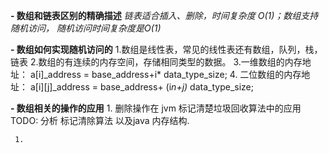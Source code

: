 **- 数组和链表区别的精确描述**
    _链表适合插入、删除，时间复杂度 O(1)；数组支持随机访问， 随机访问时间复杂度是O(1)_

**- 数组如何实现随机访问的**
     1.数组是线性表，常见的线性表还有数组，队列，栈， 链表
     2.数组的有连续的内存空间，存储相同类型的数据。
     3.一维数组的内存地址：
        a[i]_address = base_address+i* data_type_size;
     4. 二位数组的内存地址：
         a[i][j]_address = base_address+ (i*n+j)* data_type_size;

**- 数组相关的操作的应用**
    1. 删除操作在 jvm 标记清楚垃圾回收算法中的应用
    TODO: 分析 标记清除算法 以及java 内存结构.

     1.
